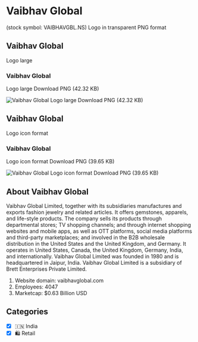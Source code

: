 # Vaibhav Global
 (stock symbol: VAIBHAVGBL.NS) Logo in transparent PNG format

## Vaibhav Global
 Logo large

### Vaibhav Global
 Logo large Download PNG (42.32 KB)

![Vaibhav Global
 Logo large Download PNG (42.32 KB)](/img/orig/VAIBHAVGBL.NS_BIG-521501e2.png)

## Vaibhav Global
 Logo icon format

### Vaibhav Global
 Logo icon format Download PNG (39.65 KB)

![Vaibhav Global
 Logo icon format Download PNG (39.65 KB)](/img/orig/VAIBHAVGBL.NS-50524f3a.png)

## About Vaibhav Global


Vaibhav Global Limited, together with its subsidiaries manufactures and exports fashion jewelry and related articles. It offers gemstones, apparels, and life-style products. The company sells its products through departmental stores; TV shopping channels; and through internet shopping websites and mobile apps, as well as OTT platforms, social media platforms and third-party marketplaces; and involved in the B2B wholesale distribution in the United States and the United Kingdom, and Germany. It operates in United States, Canada, the United Kingdom, Germany, India, and internationally. Vaibhav Global Limited was founded in 1980 and is headquartered in Jaipur, India. Vaibhav Global Limited is a subsidiary of Brett Enterprises Private Limited.

1. Website domain: vaibhavglobal.com
2. Employees: 4047
3. Marketcap: $0.63 Billion USD


## Categories
- [x] 🇮🇳 India
- [x] 🛍️ Retail
